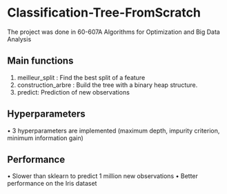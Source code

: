 # Classification-Tree-FromScratch
The project was done in 60-607A Algorithms for Optimization and Big Data Analysis

## Main functions
1) meilleur_split : Find the best split of a feature
2) construction_arbre : Build the tree with a binary heap structure.
3) predict: Prediction of new observations

## Hyperparameters

•	3 hyperparameters are implemented (maximum depth, impurity criterion, minimum information gain)

## Performance

•	Slower than sklearn to predict 1 million new observations
•	Better performance on the Iris dataset



